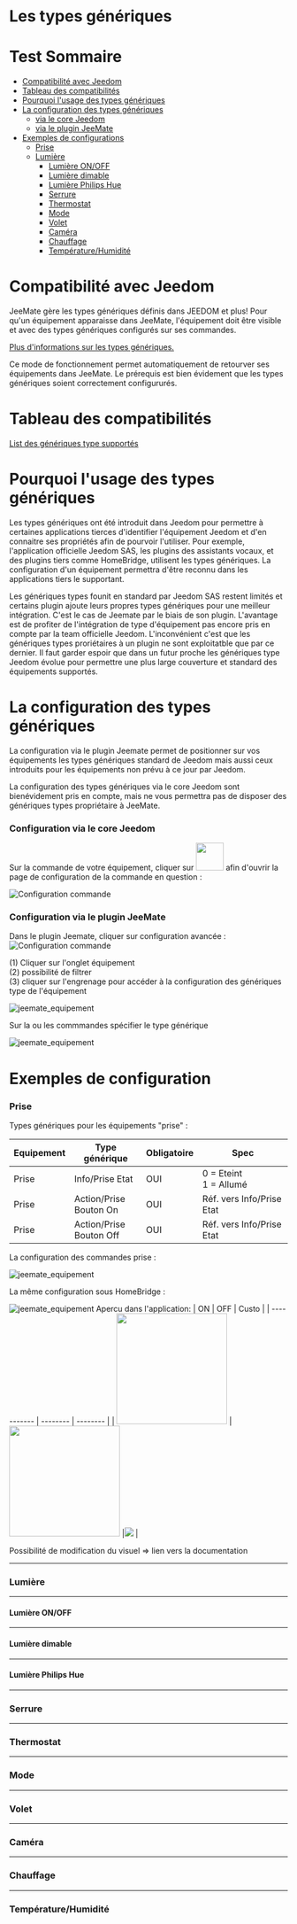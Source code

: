 # Les types génériques
Test
Sommaire
==============================

- [Compatibilité avec Jeedom](#paragraphe1)
- [Tableau des compatibilités](#paragraphe2)
- [Pourquoi l'usage des types génériques](#paragraphe3)
- [La configuration des types génériques](#paragraphe4)
  - [via le core Jeedom](#paragraphe4-1)
  - [via le plugin JeeMate](#paragraphe4-2)
- [Exemples de configurations](#paragraphe5)
  - [Prise](#paragraphe5-1)
  - [Lumière](#paragraphe5-2)
    - [Lumière ON/OFF](#paragraphe5-2-1)
    - [Lumière dimable](#paragraphe5-2-2)
    - [Lumière Philips Hue](#paragraphe5-2-2)
    - [Serrure](#paragraphe5-3)
    - [Thermostat](#paragraphe5-3)
    - [Mode](#paragraphe5-3)
    - [Volet](#paragraphe5-3)
    - [Caméra](#paragraphe5-3)
    - [Chauffage](#paragraphe5-3)
    - [Température/Humidité](#paragraphe5-3)

Compatibilité avec Jeedom <a name="paragraphe1"></a>
==============================

JeeMate gère les types génériques définis dans JEEDOM et plus!
Pour qu'un équipement apparaisse dans JeeMate, l'équipement doit être visible et avec des types génériques configurés sur ses commandes.

[Plus d'informations sur les types génériques.](https://www.jeedom.com/blog/3327-application-mobile-les-types-generiques/)

Ce mode de fonctionnement permet automatiquement de retourver ses équipements dans JeeMate. 
Le prérequis est bien évidement que les types génériques soient correctement configururés.

Tableau des compatibilités <a name="paragraphe2"></a>
==============================

[List des génériques type supportés](index.md#paragraphe5)

Pourquoi l'usage des types génériques <a name="paragraphe3"></a>
==============================

Les types génériques ont été introduit dans Jeedom pour permettre à certaines applications tierces d'identifier l'équipement Jeedom et d'en connaitre ses propriétés afin de pourvoir l'utiliser.
Pour exemple, l'application officielle Jeedom SAS, les plugins des assistants vocaux, et des plugins tiers comme HomeBridge, utilisent les types génériques.
La configuration d'un équipement permettra d'être reconnu dans les applications tiers le supportant.

Les génériques types founit en standard par Jeedom SAS restent limités et certains plugin ajoute leurs propres types génériques pour une meilleur intégration. C'est le cas de Jeemate par le biais de son plugin.
L'avantage est de profiter de l'intégration de type d'équipement pas encore pris en compte par la team officielle Jeedom.
L'inconvénient c'est que les génériques types proriétaires à un plugin ne sont exploitatble que par ce dernier. 
Il faut garder espoir que dans un futur proche les génériques type Jeedom évolue pour permettre une plus large couverture et standard des équipements supportés.

La configuration des types génériques <a name="paragraphe4"></a>
==============================

La configuration via le plugin Jeemate permet de positionner sur vos équipements les types génériques standard de Jeedom mais aussi ceux introduits pour les équipements non prévu à ce jour par Jeedom.

La configuration des types génériques via le core Jeedom sont bienévidement pris en compte, mais ne vous permettra pas de disposer des génériques types propriétaire à JeeMate.

### Configuration via le core Jeedom <a name="paragraphe4-1"></a>

Sur la commande de votre équipement, cliquer sur <img src="../images/gentype/engrenage.png" width="50" height="50"> afin d'ouvrir la page de configuration de la commande en question :

![Configuration commande](../images/gentype/configuration_commande.png)

### Configuration via le plugin JeeMate <a name="paragraphe4-2"></a>

Dans le plugin Jeemate, cliquer sur configuration avancée :
![Configuration commande](../images/gentype/configuration_avancee.png)

(1) Cliquer sur l'onglet équipement<br/>
(2) possibilité de filtrer<br/>
(3) cliquer sur l'engrenage pour accéder à la configuration des génériques type de l'équipement 

![jeemate_equipement](../images/gentype/jeemate_equipement.png)

Sur la ou les commmandes spécifier le type générique

![jeemate_equipement](../images/gentype/gentype_01.png)


Exemples de configuration <a name="paragraphe5"></a>
==============================

### **Prise** <a name="paragraphe5-1"></a>

Types génériques pour les équipements "prise" :

| Equipement | Type générique | Obligatoire | Spec |
| ----------- | -------- | -------- | -------- |
| Prise	|Info/Prise Etat	|OUI	| 0 = Eteint <br/>1 = Allumé
| Prise	|Action/Prise<br/> Bouton On|	OUI	|Réf. vers Info/Prise Etat
| Prise	|Action/Prise<br/>Bouton Off|	OUI	|Réf. vers Info/Prise Etat

La configuration des commandes prise :

![jeemate_equipement](../images/gentype/gentype_prise01.png)

La même configuration sous HomeBridge  :

![jeemate_equipement](../images/gentype/gentype_prise01_hb.png)
Apercu dans l'application:
| ON | OFF | Custo |
| ----------- | -------- | -------- |
| <img src="../images/gentype/gentype_prise_on.jpg" width="200">	|<img src="../images/gentype/gentype_prise_off.jpg" width="200">	|<img src="../images/gentype/animation.gif">	|




Possibilité de modification du visuel 
=> lien vers la documentation



___
### Lumière <a name="paragraphe5-2"></a>

___
#### Lumière ON/OFF <a name="paragraphe5-2-1"></a>

___
#### Lumière dimable <a name="paragraphe5-2-2"></a>

___
#### Lumière Philips Hue <a name="paragraphe5-2-3"></a>

___
### Serrure <a name="paragraphe5-3"></a>

___
### Thermostat <a name="paragraphe5-1"></a>

___
### Mode <a name="paragraphe5-1"></a>

___
### Volet <a name="paragraphe5-1"></a>

___
### Caméra <a name="paragraphe5-1"></a>

___
### Chauffage <a name="paragraphe5-1"></a>

___
### Température/Humidité <a name="paragraphe5-1"></a>

